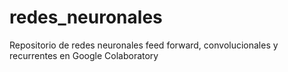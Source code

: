 # redes_neuronales
Repositorio de redes neuronales feed forward, convolucionales y recurrentes en Google Colaboratory

